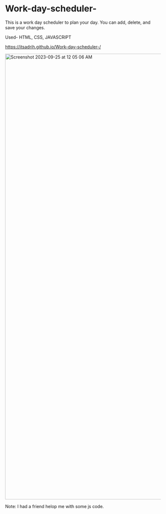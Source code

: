 # Work-day-scheduler-
This is a work day scheduler to plan your day. You can add, delete, and save your changes.


Used-
HTML,
CSS,
JAVASCRIPT

https://itsadrih.github.io/Work-day-scheduler-/

<img width="1440" alt="Screenshot 2023-09-25 at 12 05 06 AM" src="https://github.com/itsadrih/Work-day-scheduler-/assets/128756303/3c1f391c-ac24-42f9-a841-232ef67cf591">

Note: I had a friend helop me with some js code.
